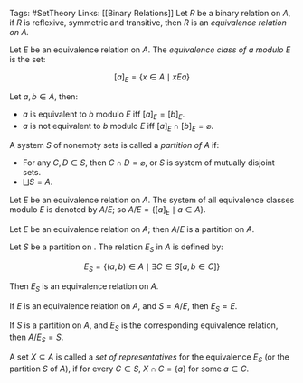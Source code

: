 Tags: #SetTheory 
Links: [[Binary Relations]]
Let $R$ be a binary relation on $A$, if $R$ is reflexive, symmetric and transitive, then $R$ is an _equivalence relation on $A$._

Let $E$ be an equivalence relation on $A$. The _equivalence class of $a$ modulo $E$_ is the set:

$$ [a]_E = \{x \in A \mid x Ea\} $$

Let $a, b \in A$, then:

- $a$ is equivalent to $b$ modulo $E$ iff $[a]_E = [b]_E$.
- $a$ is not equivalent to $b$ modulo $E$ iff $[a]_E \cap [b]_E = \varnothing$.

A system $S$ of nonempty sets is called a _partition of $A$_ if:

- For any $C, D \in S$, then $C \cap D = \varnothing$, or $S$ is system of mutually disjoint sets.
- $\bigsqcup S = A$.

Let $E$ be an equivalence relation on $A$. The system of all equivalence classes modulo $E$ is denoted by $A/E$; so $A /E = \{[a]_E \mid a \in A\}$.

Let $E$ be an equivalence relation on $A$; then $A/E$ is a partition on $A$.

Let $S$ be a partition on . The relation $E_S$ in $A$ is defined by:

$$ E_S =\{(a,b) \in A \mid \exists C \in S[a, b \in C]\} $$

Then $E_S$ is an equivalence relation on $A$.

If $E$ is an equivalence relation on $A$, and $S=A/E$, then $E_S = E$.

If $S$ is a partition on $A$, and $E_S$ is the corresponding equivalence relation, then $A/E_S = S$.

A set $X \subseteq A$ is called a _set of 
representatives_ for the equivalence $E_S$ (or the partition $S$ of $A$), if for every $C \in S$, $X\cap C =\{a\}$ for some $a\in C$.